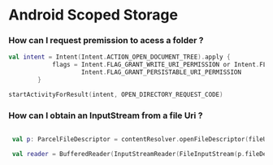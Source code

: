 # Android Scoped Storage 


### How can I request premission to acess a folder ?

```kotlin
val intent = Intent(Intent.ACTION_OPEN_DOCUMENT_TREE).apply {
            flags = Intent.FLAG_GRANT_WRITE_URI_PERMISSION or Intent.FLAG_GRANT_READ_URI_PERMISSION or
                    Intent.FLAG_GRANT_PERSISTABLE_URI_PERMISSION
        }

startActivityForResult(intent, OPEN_DIRECTORY_REQUEST_CODE)
```  


### How can I obtain an InputStream from a file Uri ?

```kotlin

 val p: ParcelFileDescriptor = contentResolver.openFileDescriptor(fileUri, "r") ?: return null

 val reader = BufferedReader(InputStreamReader(FileInputStream(p.fileDescriptor)))

```
